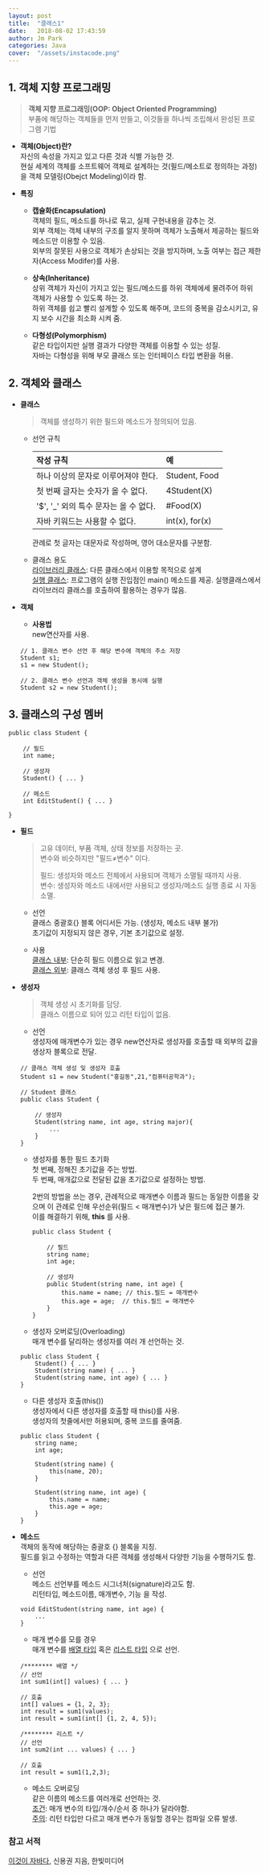 ```yaml
---
layout: post
title:  "클래스1"
date:   2018-08-02 17:43:59
author: Jm Park
categories: Java
cover:  "/assets/instacode.png"
---
```


## 1. 객체 지향 프로그래밍
> **객체 지향 프로그래밍(OOP: Object Oriented Programming)**  
> 부품에 해당하는 객체들을 먼저 만들고, 이것들을 하나씩 조립해서 완성된 프로그램 기법

* **객체(Object)란?**  
  자신의 속성을 가지고 있고 다른 것과 식별 가능한 것.  
  현실 세계의 객체를 소프트웨어 객체로 설계하는 것(필드/메소트로 정의하는 과정)을 객체 모델링(Obejct Modeling)이라 함.

* **특징**  
  + **캡슐화(Encapsulation)**  
    객체의 필드, 메소드를 하나로 묶고, 실제 구현내용을 감추는 것.  
    외부 객체는 객체 내부의 구조를 알지 못하며 객체가 노출해서 제공하는 필드와 메소드만 이용할 수 있음.  
    외부의 잘못된 사용으로 객체가 손상되는 것을 방지하며, 노출 여부는 접근 제한자(Access Modifer)를 사용. 

  + **상속(Inheritance)**  
    상위 객체가 자신이 가지고 있는 필드/메소드를 하위 객체에세 물려주어 하위 객체가 사용할 수 있도록 하는 것.  
    하위 객체를 쉽고 빨리 설계할 수 있도록 해주며, 코드의 중복을 감소시키고, 유지 보수 시간을 최소화 시켜 줌.

  + **다형성(Polymorphism)**  
    같은 타입이지만 실행 결과가 다양한 객체를 이용할 수 있는 성질.  
    자바는 다형성을 위해 부모 클래스 또는 인터페이스 타입 변환을 허용.


## 2. 객체와 클래스

* **클래스**  
  > 객체를 생성하기 위한 필드와 메소드가 정의되어 있음.  

  + 선언 규칙   
  
    | 작성 규칙 | 예 |
    | :--- | :--- |
    |하나 이상의 문자로 이루어져야 한다. | Student, Food |
    | 첫 번째 글자는 숫자가 올 수 없다. | 4Student(X) |
    | '$', '_' 외의 특수 문자는 올 수 없다. | #Food(X) |
    | 자바 키워드는 사용할 수 없다. | int(x), for(x) |
    
    관례로 첫 글자는 대문자로 작성하며, 영어 대소문자를 구분함.

  + 클래스 용도  
  <U>라이브러리 클래스</U>: 다른 클래스에서 이용할 목적으로 설계  
  <U>실행 클래스</U>: 프로그램의 실행 진입점인 main() 메소드를 제공. 실행클래스에서 라이브러리 클래스를 호출하여 활용하는 경우가 많음.
   
* **객체**  
  + **사용법**  
  new연산자를 사용. 

  ```{.java}
  // 1. 클래스 변수 선언 후 해당 변수에 객체의 주소 저장
  Student s1;
  s1 = new Student();

  // 2. 클래스 변수 선언과 객체 생성을 동시에 실행
  Student s2 = new Student();
  ```


## 3. 클래스의 구성 멤버
```{.java}
public class Student {

    // 필드
    int name;

    // 생성자
    Student() { ... }

    // 메소드
    int EditStudent() { ... }

}
```

* **필드**  
  > 고유 데이터, 부품 객체, 상태 정보를 저장하는 곳.  
  > 변수와 비슷하지만 "필드≠변수" 이다.  
  >
  > 필드: 생성자와 메소드 전체에서 사용되며 객체가 소멸될 때까지 사용.  
  > 변수: 생성자와 메소드 내에서만 사용되고 생성자/메소드 실행 종료 시 자동 소멸.  
  
  + 선언  
  클래스 중괄호{} 블록 어디서든 가능. (생성자, 메소드 내부 불가)  
  초기값이 지정되지 않은 경우, 기본 초기값으로 설정.  

  + 사용  
  <U>클래스 내부</U>: 단순히 필드 이름으로 읽고 변경.  
  <U>클래스 외부</U>: 클래스 객체 생성 후 필드 사용.

* **생성자**   
  > 객체 생성 시 초기화를 담당.  
  > 클래스 이름으로 되어 있고 리턴 타입이 없음.

  + 선언   
  생성자에 매개변수가 있는 경우 new연산자로 생성자를 호출할 때 외부의 값을 생상자 블록으로 전달.  

  ```{.java}
  // 클래스 객체 생성 및 생성자 호출
  Student s1 = new Student("홍길동",21,"컴퓨터공학과");

  // Student 클래스
  public class Student {

      // 생성자
      Student(string name, int age, string major){
          ...
      }
  }
  ```

  + 생성자를 통한 필드 초기화  
  첫 번째, 정해진 초기값을 주는 방법.  
  두 번째, 매개값으로 전달된 값을 초기값으로 설정하는 방법.    
  
    2번의 방법을 쓰는 경우, 관례적으로 매개변수 이름과 필드는 동일한 이름을 갖으며 이 관례로 인해 우선순위(필드 < 매개변수)가 낮은 필드에 접근 불가.  
    이를 해결하기 위해, **this** 를 사용.

    ```{.java}
    public class Student {

        // 필드
        string name;
        int age;

        // 생성자
        public Student(string name, int age) {
            this.name = name; // this.필드 = 매개변수
            this.age = age;  // this.필드 = 매개변수
        }
    }
    ``` 

  + 생성자 오버로딩(Overloading)  
  매개 변수를 달리하는 생성자를 여러 개 선언하는 것.        
  ```{.java}
  public class Student {
      Student() { ... }
      Student(string name) { ... }
      Student(string name, int age) { ... }
  }
  ```

  + 다른 생성자 호출(this())  
  생성자에서 다른 생성자를 호출할 때 this()를 사용.  
  생성자의 첫줄에서만 허용되며, 중복 코드를 줄여줌.
  ```{.java}
  public class Student {
      string name;
      int age;

      Student(string name) {
          this(name, 20);
      }
      
      Student(string name, int age) {
          this.name = name;
          this.age = age;
      }
  }
  ```

* **메소드**  
 객체의 동작에 해당하는 중괄호 {} 블록을 지칭.  
 필드를 읽고 수정하는 역할과 다른 객체를 생성해서 다양한 기능을 수행하기도 함.  

  + 선언  
  메소드 선언부를 메소드 시그너처(signature)라고도 함.  
  리턴타입, 메소드이름, 매개변수, 기능 을 작성.   
  ```{.java}
  void EditStudent(string name, int age) { 
      ... 
  }
  ```
  
  + 매개 변수를 모를 경우  
  매개 변수를 <U>배열 타입</U> 혹은 <U>리스트 타입</U> 으로 선언.  
  
  ```{.java}
  /******** 배열 */
  // 선언
  int sum1(int[] values) { ... }

  // 호출
  int[] values = {1, 2, 3};
  int result = sum1(values);
  int result = sum1(int[] {1, 2, 4, 5});

  /******** 리스트 */
  // 선언
  int sum2(int ... values) { ... }

  // 호출
  int result = sum1(1,2,3);
  ```  

  + 메소드 오버로딩  
  같은 이름의 메소드를 여러개로 선언하는 것.  
  <U>조건</U>: 매개 변수의 타입/개수/순서 중 하나가 달라야함.  
  <U>주의</U>: 리턴 타입만 다르고 매개 변수가 동일할 경우는 컴파일 오류 발생.
  

### 참고 서적
[이것이 자바다](http://www.hanbit.co.kr/store/education/edu_view.html?p_code=C5815590736), 신용권 지음, 한빛미디어